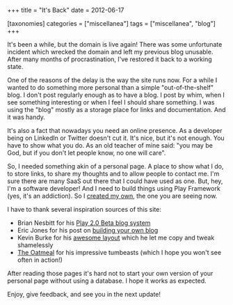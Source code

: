 +++
title = "It's Back"
date = 2012-06-17

[taxonomies]
categories = ["miscellanea"]
tags = ["miscellanea", "blog"]
+++

It's been a while, but the domain is live again! There was some unfortunate incident which wrecked the domain and left my previous blog unusable. After many months of procrastination, I've restored it back to a working state.

<!-- more -->

One of the reasons of the delay is the way the site runs now. For a while I wanted to do something more personal than a simple "out-of-the-shelf" blog. I don't post regularly enough as to have a blog. I post by whim, when I see something interesting or when I feel I should share something. I was using the "blog" mostly as a storage place for links and documentation. And it was handy.

It's also a fact that nowadays you need an online presence. As a developer being on LinkedIn or Twitter doesn't cut it. It's nice, but it's not enough. You have to show what you do. As an old teacher of mine said: "you may be God, but if you don't let people know, no one will care".

So, I needed something akin of a personal page. A place to show what I do, to store links, to share my thoughts and to allow people to contact me. I'm sure there are many SaaS out there that I could have used as one. But, hey, I'm a software developer! And I need to build things using Play Framework (yes, it's an addiction). So I [created my own][1], the one you are seeing now.

I have to thank several inspiration sources of this site:

+ Brian Nesbitt for his [Play 2.0 Beta blog system][3]
+ Eric Jones for his post on [building your own blog][5]
+ Kevin Burke for his [awesome layout][6] which he let me copy and tweak shamelessly
+ [The Oatmeal][8] for his impressive tumbeasts (which I hope you won't see often in action!)

After reading those pages it's hard not to start your own version of your personal page without using a database. I hope it works as expected.

Enjoy, give feedback, and see you in the next update!

  [1]: https://github.com/pvillega/personal-page
  [3]: http://nesbot.com/2011/11/22/now-running-on-play-2-beta
  [5]: http://erjjones.github.com/blog/How-I-built-my-blog-in-one-day/
  [6]: http://kev.inburke.com/
  [8]: http://theoatmeal.com/

